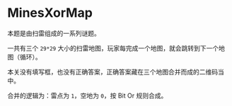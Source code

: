 # MinesXorMap

本题是由扫雷组成的一系列谜题。

一共有三个 `29*29` 大小的扫雷地图，玩家每完成一个地图，就会跳转到下一个地图（循环）。

本关没有填写框，也没有正确答案，正确答案藏在三个地图合并而成的二维码当中。

合并的逻辑为：雷点为 `1`，空地为 `0`，按 Bit Or 规则合成。
